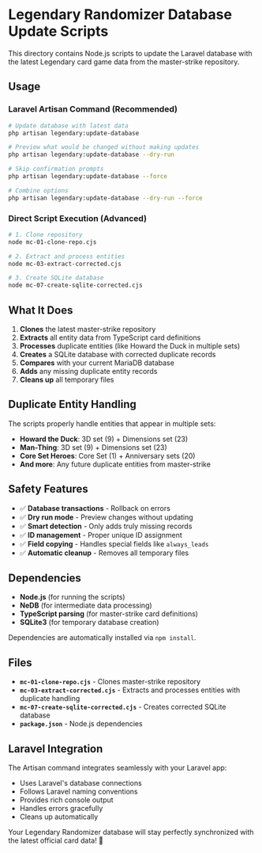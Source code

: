 # Legendary Randomizer Database Update Scripts

This directory contains Node.js scripts to update the Laravel database with the latest Legendary card game data from the master-strike repository.

## Usage

### Laravel Artisan Command (Recommended)

```bash
# Update database with latest data
php artisan legendary:update-database

# Preview what would be changed without making updates  
php artisan legendary:update-database --dry-run

# Skip confirmation prompts
php artisan legendary:update-database --force

# Combine options
php artisan legendary:update-database --dry-run --force
```

### Direct Script Execution (Advanced)

```bash
# 1. Clone repository
node mc-01-clone-repo.cjs

# 2. Extract and process entities  
node mc-03-extract-corrected.cjs

# 3. Create SQLite database
node mc-07-create-sqlite-corrected.cjs
```

## What It Does

1. **Clones** the latest master-strike repository
2. **Extracts** all entity data from TypeScript card definitions  
3. **Processes** duplicate entities (like Howard the Duck in multiple sets)
4. **Creates** a SQLite database with corrected duplicate records
5. **Compares** with your current MariaDB database
6. **Adds** any missing duplicate entity records
7. **Cleans up** all temporary files

## Duplicate Entity Handling

The scripts properly handle entities that appear in multiple sets:

- **Howard the Duck**: 3D set (9) + Dimensions set (23)
- **Man-Thing**: 3D set (9) + Dimensions set (23)  
- **Core Set Heroes**: Core Set (1) + Anniversary sets (20)
- **And more**: Any future duplicate entities from master-strike

## Safety Features

- ✅ **Database transactions** - Rollback on errors
- ✅ **Dry run mode** - Preview changes without updating
- ✅ **Smart detection** - Only adds truly missing records
- ✅ **ID management** - Proper unique ID assignment  
- ✅ **Field copying** - Handles special fields like `always_leads`
- ✅ **Automatic cleanup** - Removes all temporary files

## Dependencies

- **Node.js** (for running the scripts)
- **NeDB** (for intermediate data processing)
- **TypeScript parsing** (for master-strike card definitions)
- **SQLite3** (for temporary database creation)

Dependencies are automatically installed via `npm install`.

## Files

- **`mc-01-clone-repo.cjs`** - Clones master-strike repository
- **`mc-03-extract-corrected.cjs`** - Extracts and processes entities with duplicate handling
- **`mc-07-create-sqlite-corrected.cjs`** - Creates corrected SQLite database
- **`package.json`** - Node.js dependencies

## Laravel Integration

The Artisan command integrates seamlessly with your Laravel app:

- Uses Laravel's database connections
- Follows Laravel naming conventions  
- Provides rich console output
- Handles errors gracefully
- Cleans up automatically

Your Legendary Randomizer database will stay perfectly synchronized with the latest official card data! 🎉
